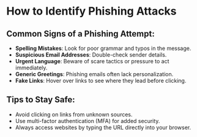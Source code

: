 # How to Identify Phishing Attacks

## Common Signs of a Phishing Attempt:
- **Spelling Mistakes**: Look for poor grammar and typos in the message.
- **Suspicious Email Addresses**: Double-check sender details.
- **Urgent Language**: Beware of scare tactics or pressure to act immediately.
- **Generic Greetings**: Phishing emails often lack personalization.
- **Fake Links**: Hover over links to see where they lead before clicking.

## Tips to Stay Safe:
- Avoid clicking on links from unknown sources.
- Use multi-factor authentication (MFA) for added security.
- Always access websites by typing the URL directly into your browser.
